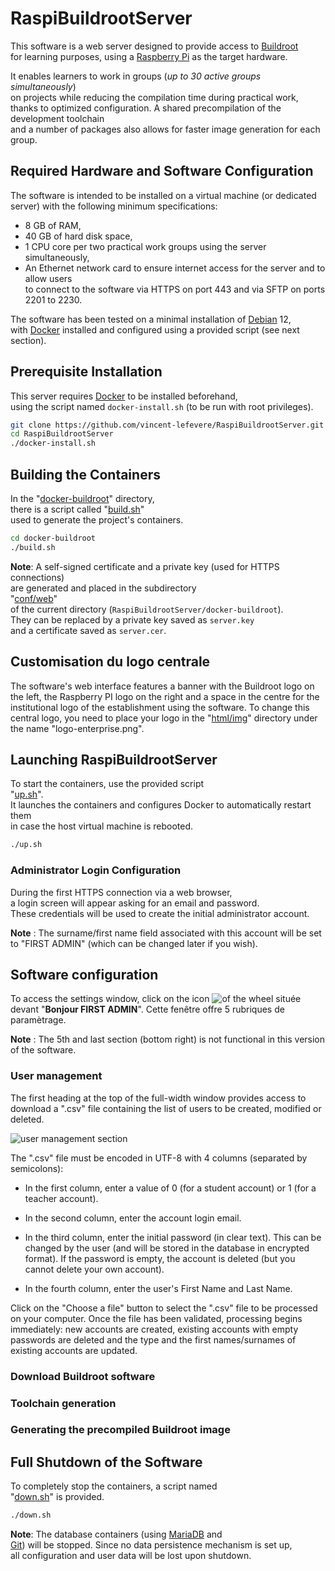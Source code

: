 # RaspiBuildrootServer

This software is a web server designed to provide access to [Buildroot](https://buildroot.org)  
for learning purposes, using a [Raspberry Pi](https://www.raspberrypi.com) as the target hardware.

It enables learners to work in groups (*up to 30 active groups simultaneously*)  
on projects while reducing the compilation time during practical work,  
thanks to optimized configuration. A shared precompilation of the development toolchain  
and a number of packages also allows for faster image generation for each group.

## Required Hardware and Software Configuration

The software is intended to be installed on a virtual machine (or dedicated server) with the following minimum specifications:
- 8 GB of RAM,
- 40 GB of hard disk space,
- 1 CPU core per two practical work groups using the server simultaneously,
- An Ethernet network card to ensure internet access for the server and to allow users  
  to connect to the software via HTTPS on port 443 and via SFTP on ports 2201 to 2230.

The software has been tested on a minimal installation of [Debian](https://www.debian.org) 12,  
with [Docker](https://www.docker.com) installed and configured using a provided script (see next section).

## Prerequisite Installation

This server requires [Docker](https://www.docker.com) to be installed beforehand,  
using the script named `docker-install.sh` (to be run with root privileges).

```bash
git clone https://github.com/vincent-lefevere/RaspiBuildrootServer.git
cd RaspiBuildrootServer
./docker-install.sh
```

## Building the Containers

In the "[docker-buildroot](../../tree/main/docker-buildroot)" directory,  
there is a script called "[build.sh](../../blob/main/docker-buildroot/build.sh)"  
used to generate the project's containers.

```bash
cd docker-buildroot
./build.sh
```

**Note**: A self-signed certificate and a private key (used for HTTPS connections)  
are generated and placed in the subdirectory  
"[conf/web](../../tree/main/docker-buildroot/conf/web)"  
of the current directory (`RaspiBuildrootServer/docker-buildroot`).  
They can be replaced by a private key saved as `server.key`  
and a certificate saved as `server.cer`.

## Customisation du logo centrale

The software's web interface features a banner with the Buildroot logo on the left,
the Raspberry PI logo on the right and a space in the centre for the institutional
logo of the establishment using the software. To change this central logo, you need
to place your logo in the "[html/img](../../tree/main/docker-buildroot/html/img)"
directory under the name "logo-enterprise.png".

## Launching RaspiBuildrootServer

To start the containers, use the provided script  
"[up.sh](../../blob/main/docker-buildroot/up.sh)".  
It launches the containers and configures Docker to automatically restart them  
in case the host virtual machine is rebooted.

```bash
./up.sh
```

### Administrator Login Configuration

During the first HTTPS connection via a web browser,  
a login screen will appear asking for an email and password.  
These credentials will be used to create the initial administrator account.

**Note** : The surname/first name field associated with this account will
be set to "FIRST ADMIN" (which can be changed later if you wish).

## Software configuration

To access the settings window, click on the icon ![of the wheel](../../blob/main/docker-buildroot/html/img/config.png)
située devant "**Bonjour FIRST ADMIN**". Cette fenêtre offre 5 rubriques de paramètrage.

**Note** : The 5th and last section (bottom right) is not functional
in this version of the software.

### User management

The first heading at the top of the full-width window provides access
to download a ".csv" file containing the list of users to be created,
modified or deleted.

![user management section](../../blob/main/documentation/img_en/conf_rub1.png)

The ".csv" file must be encoded in UTF-8 with 4 columns (separated by semicolons):

- In the first column, enter a value of 0 (for a student account) or 1 (for a teacher account).

- In the second column, enter the account login email.

- In the third column, enter the initial password (in clear text).
This can be changed by the user (and will be stored in the database in encrypted format).
If the password is empty, the account is deleted (but you cannot delete your own account).

- In the fourth column, enter the user's First Name and Last Name.

Click on the "Choose a file" button to select the ".csv" file to be processed on your computer.
Once the file has been validated, processing begins immediately:
new accounts are created, existing accounts with empty passwords are deleted
and the type and the first names/surnames of existing accounts are updated.

### Download Buildroot software

### Toolchain generation

### Generating the precompiled Buildroot image

## Full Shutdown of the Software

To completely stop the containers, a script named  
"[down.sh](../../blob/main/docker-buildroot/down.sh)" is provided.

```bash
./down.sh
```

**Note**: The database containers (using [MariaDB](https://mariadb.org) and  
[Git](https://git-scm.com/)) will be stopped. Since no data persistence mechanism is set up,  
all configuration and user data will be lost upon shutdown.